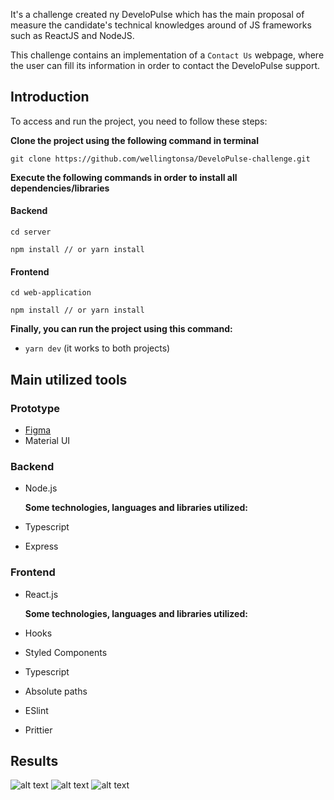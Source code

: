 It's a challenge created ny DeveloPulse which has the main proposal of measure the candidate's technical knowledges around of JS frameworks such as ReactJS and NodeJS.

This challenge contains an implementation of a `Contact Us` webpage, where the user can fill its information in order to contact the DeveloPulse support.

## Introduction


To access and run the project, you need to follow these steps:

**Clone the project using the following command in terminal**
```
git clone https://github.com/wellingtonsa/DeveloPulse-challenge.git
```
**Execute the following commands in order to install all dependencies/libraries**

#### Backend

```
cd server

npm install // or yarn install
```

#### Frontend

```
cd web-application

npm install // or yarn install
```

  **Finally, you can run the project using this command:**
  - ``` yarn dev ``` (it works to both projects)

## Main utilized tools

### Prototype

- [Figma](https://www.figma.com/file/buNNphLQI2NavxuPmmO9CL/DeveloPulse-Challenge?node-id=0%3A1)
- Material UI


### Backend

- Node.js  
  
  **Some technologies, languages and libraries utilized:**

- Typescript
- Express
  

### Frontend

- React.js  
  
  **Some technologies, languages and libraries utilized:**

- Hooks
- Styled Components
- Typescript
- Absolute paths
- ESlint
- Prittier

## Results

![alt text](https://imgur.com/KDA7D0Q.png "Default Page")
![alt text](https://imgur.com/orFeNHU.png "Unsuccessful submit")
![alt text](https://imgur.com/cgiOzSn.png "Successful submit")
